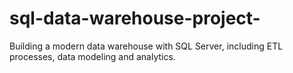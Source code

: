 # sql-data-warehouse-project-
Building a modern data warehouse with SQL Server, including ETL processes, data modeling and analytics.
